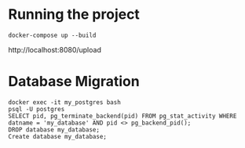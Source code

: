 # Running the project
```
docker-compose up --build
```
http://localhost:8080/upload

# Database Migration
```
docker exec -it my_postgres bash
psql -U postgres
SELECT pid, pg_terminate_backend(pid) FROM pg_stat_activity WHERE datname = 'my_database' AND pid <> pg_backend_pid();
DROP database my_database;
Create database my_database;
```